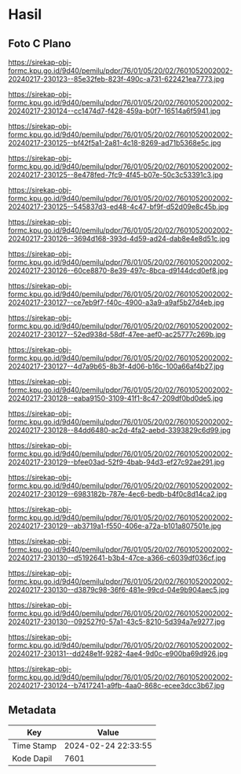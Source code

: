 # Hasil

## Foto C Plano

https://sirekap-obj-formc.kpu.go.id/9d40/pemilu/pdpr/76/01/05/20/02/7601052002002-20240217-230123--85e32feb-823f-490c-a731-622421ea7773.jpg

https://sirekap-obj-formc.kpu.go.id/9d40/pemilu/pdpr/76/01/05/20/02/7601052002002-20240217-230124--cc1474d7-f428-459a-b0f7-16514a6f5941.jpg

https://sirekap-obj-formc.kpu.go.id/9d40/pemilu/pdpr/76/01/05/20/02/7601052002002-20240217-230125--bf42f5a1-2a81-4c18-8269-ad71b5368e5c.jpg

https://sirekap-obj-formc.kpu.go.id/9d40/pemilu/pdpr/76/01/05/20/02/7601052002002-20240217-230125--8e478fed-7fc9-4f45-b07e-50c3c53391c3.jpg

https://sirekap-obj-formc.kpu.go.id/9d40/pemilu/pdpr/76/01/05/20/02/7601052002002-20240217-230125--545837d3-ed48-4c47-bf9f-d52d09e8c45b.jpg

https://sirekap-obj-formc.kpu.go.id/9d40/pemilu/pdpr/76/01/05/20/02/7601052002002-20240217-230126--3694d168-393d-4d59-ad24-dab8e4e8d51c.jpg

https://sirekap-obj-formc.kpu.go.id/9d40/pemilu/pdpr/76/01/05/20/02/7601052002002-20240217-230126--60ce8870-8e39-497c-8bca-d9144dcd0ef8.jpg

https://sirekap-obj-formc.kpu.go.id/9d40/pemilu/pdpr/76/01/05/20/02/7601052002002-20240217-230127--ce7eb9f7-f40c-4900-a3a9-a9af5b27d4eb.jpg

https://sirekap-obj-formc.kpu.go.id/9d40/pemilu/pdpr/76/01/05/20/02/7601052002002-20240217-230127--52ed938d-58df-47ee-aef0-ac25777c269b.jpg

https://sirekap-obj-formc.kpu.go.id/9d40/pemilu/pdpr/76/01/05/20/02/7601052002002-20240217-230127--4d7a9b65-8b3f-4d06-b16c-100a66af4b27.jpg

https://sirekap-obj-formc.kpu.go.id/9d40/pemilu/pdpr/76/01/05/20/02/7601052002002-20240217-230128--eaba9150-3109-41f1-8c47-209df0bd0de5.jpg

https://sirekap-obj-formc.kpu.go.id/9d40/pemilu/pdpr/76/01/05/20/02/7601052002002-20240217-230128--84dd6480-ac2d-4fa2-aebd-3393829c6d99.jpg

https://sirekap-obj-formc.kpu.go.id/9d40/pemilu/pdpr/76/01/05/20/02/7601052002002-20240217-230129--bfee03ad-52f9-4bab-94d3-ef27c92ae291.jpg

https://sirekap-obj-formc.kpu.go.id/9d40/pemilu/pdpr/76/01/05/20/02/7601052002002-20240217-230129--6983182b-787e-4ec6-bedb-b4f0c8d14ca2.jpg

https://sirekap-obj-formc.kpu.go.id/9d40/pemilu/pdpr/76/01/05/20/02/7601052002002-20240217-230129--ab3719a1-f550-406e-a72a-b101a807501e.jpg

https://sirekap-obj-formc.kpu.go.id/9d40/pemilu/pdpr/76/01/05/20/02/7601052002002-20240217-230130--d5192641-b3b4-47ce-a366-c6039df036cf.jpg

https://sirekap-obj-formc.kpu.go.id/9d40/pemilu/pdpr/76/01/05/20/02/7601052002002-20240217-230130--d3879c98-36f6-481e-99cd-04e9b904aec5.jpg

https://sirekap-obj-formc.kpu.go.id/9d40/pemilu/pdpr/76/01/05/20/02/7601052002002-20240217-230130--092527f0-57a1-43c5-8210-5d394a7e9277.jpg

https://sirekap-obj-formc.kpu.go.id/9d40/pemilu/pdpr/76/01/05/20/02/7601052002002-20240217-230131--dd248e1f-9282-4ae4-9d0c-e900ba69d926.jpg

https://sirekap-obj-formc.kpu.go.id/9d40/pemilu/pdpr/76/01/05/20/02/7601052002002-20240217-230124--b7417241-a9fb-4aa0-868c-ecee3dcc3b67.jpg


## Metadata

| Key        | Value               |
| ---------- | ------------------- |
| Time Stamp | 2024-02-24 22:33:55 |
| Kode Dapil | 7601                |



